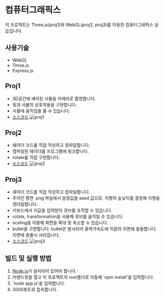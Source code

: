 # 컴퓨터그래픽스

이 프로젝트는 Three.js(proj1)와 WebGL(proj2, proj3)를 이용한 컴퓨터그래픽스 실습입니다.

## 사용기술
- WebGL
- Three.js
- Express.js

## Proj1

- 3D공간에 배치된 사물을 카메라로 촬영합니다.
- 빛과 사물의 상호작용을 구현합니다.
- 사물에 움직임을 줄 수 있습니다.
- [소스코드](https://github.com/hyeongcheolkim/ComputerGraphicsPractice/blob/main/resource/proj1/proj1/proj1.js)
  ![proj1](https://github.com/user-attachments/assets/8cbb23a1-329e-4b4b-86f7-a6ed1ed59631)

## Proj2

- 쉐이더 코드를 직접 작성하고 컴파일합니다.
- 컴파일된 쉐이더를 프로그램에 링크합니다.
- rotate를 직접 구현합니다.
- [소스코드](https://github.com/hyeongcheolkim/ComputerGraphicsPractice/blob/main/resource/proj2/proj2.js)
![proj2](https://github.com/user-attachments/assets/b7242e5d-0269-4915-a9da-f15664657009)

## Proj3

- 쉐이더 코드를 직접 작성하고 컴파일합니다.
- 주어진 평면 .png 파일에서 음영값을 seed 값으로, 지형의 높낮이를 결정해 지형을 랜더링합니다.
- 키보드에서 키값을 입력받아 큐브를 조작할 수 있습니다.
- rotate, transformation을 사용해 큐브를 움직일 수 있습니다.
- scaling을 이용해 화면을 확대 및 축소할 수 있습니다.
- bullet을 구현합니다. bullet은 발사되어 중력가속도에 이끌려 지면에 충돌합니다. 지면에 충돌시 사라집니다.
- [소스코드](https://github.com/hyeongcheolkim/ComputerGraphicsPractice/blob/main/resource/proj3/src/proj3.js)
![proj3](https://github.com/user-attachments/assets/409c796d-0dc3-4101-893a-37aab5dbe44d)

## 빌드 및 실행 방법

1. [Node.js](https://nodejs.org/)가 설치되어 있어야 합니다.
2. 커맨드창을 열고 이 프로젝트의 root폴더로 이동해 'npm install'을 입력합니다.
3. 'node app.js'을 입력합니다.
4. 3000포트로 접속합니다.
